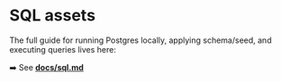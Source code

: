 # SQL assets

The full guide for running Postgres locally, applying schema/seed, and executing queries lives here:

➡️ See **[docs/sql.md](../docs/sql.md)**